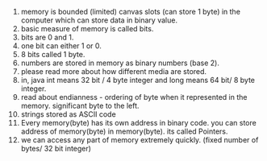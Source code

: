 
1. memory is bounded (limited) canvas slots (can store 1 byte) in the computer which can store data in binary value.
2. basic measure of memory is called bits. 
3. bits are  0 and 1.  
4. one bit can either 1 or 0. 
5. 8 bits called 1 byte.
6. numbers are stored in memory as binary numbers (base 2).
7.  please read more about how different media are stored.
8.  in, java int means 32 bit / 4 byte integer and long means 64 bit/ 8 byte integer.
9. read about endianness - ordering of byte when it represented in the memory. significant byte to the left.
10. strings stored as ASCII code
11. Every memory(byte) has its own address in binary code. you can store address of memory(byte) in memory(byte). its called Pointers.
12.  we can access any part of memory extremely quickly. (fixed number of bytes/ 32 bit integer)

  